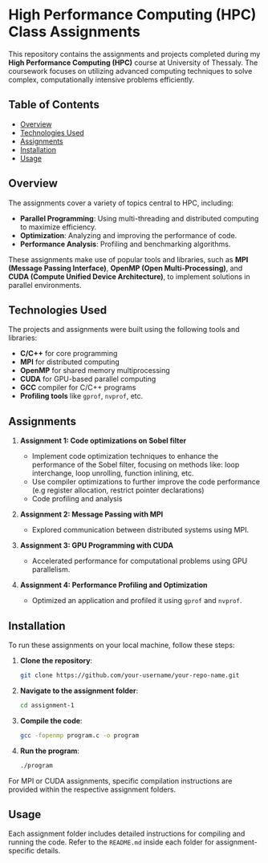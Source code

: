 # High Performance Computing (HPC) Class Assignments

This repository contains the assignments and projects completed during my **High Performance Computing (HPC)** course at University of Thessaly. The coursework focuses on utilizing advanced computing techniques to solve complex, computationally intensive problems efficiently.

## Table of Contents

- [Overview](#overview)
- [Technologies Used](#technologies-used)
- [Assignments](#assignments)
- [Installation](#installation)
- [Usage](#usage)

## Overview

The assignments cover a variety of topics central to HPC, including:
- **Parallel Programming**: Using multi-threading and distributed computing to maximize efficiency.
- **Optimization**: Analyzing and improving the performance of code.
- **Performance Analysis**: Profiling and benchmarking algorithms.
  
These assignments make use of popular tools and libraries, such as **MPI (Message Passing Interface)**, **OpenMP (Open Multi-Processing)**, and **CUDA (Compute Unified Device Architecture)**, to implement solutions in parallel environments.

## Technologies Used

The projects and assignments were built using the following tools and libraries:

- **C/C++** for core programming
- **MPI** for distributed computing
- **OpenMP** for shared memory multiprocessing
- **CUDA** for GPU-based parallel computing
- **GCC** compiler for C/C++ programs
- **Profiling tools** like `gprof`, `nvprof`, etc.

## Assignments

1. **Assignment 1: Code optimizations on Sobel filter**
    - Implement code optimization techniques to enhance the performance of the Sobel filter, focusing on methods like: loop interchange, loop unrolling, function inlining, etc.
    - Use compiler optimizations to further improve the code performance (e.g register allocation, restrict pointer declarations)
    - Code profiling and analysis
    
2. **Assignment 2: Message Passing with MPI**
    - Explored communication between distributed systems using MPI.
    
3. **Assignment 3: GPU Programming with CUDA**
    - Accelerated performance for computational problems using GPU parallelism.

4. **Assignment 4: Performance Profiling and Optimization**
    - Optimized an application and profiled it using `gprof` and `nvprof`.

## Installation

To run these assignments on your local machine, follow these steps:

1. **Clone the repository**:
    ```bash
    git clone https://github.com/your-username/your-repo-name.git
    ```

2. **Navigate to the assignment folder**:
    ```bash
    cd assignment-1
    ```

3. **Compile the code**:
    ```bash
    gcc -fopenmp program.c -o program
    ```

4. **Run the program**:
    ```bash
    ./program
    ```

For MPI or CUDA assignments, specific compilation instructions are provided within the respective assignment folders.

## Usage

Each assignment folder includes detailed instructions for compiling and running the code. Refer to the `README.md` inside each folder for assignment-specific details.


